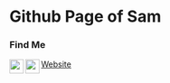 Github Page of Sam
====================

<!-- **samazgor/samazgor.github.com** is a ✨ _special_ ✨ repository because its `README.md` (this file) appears on your GitHub profile. 
Here are some ideas to get you started:-->


### Find Me
<a href="https://fb.me/samazgor">
  <img align="left" alt="samazgor's Facebook" width="25px" src="https://cdn.jsdelivr.net/npm/simple-icons@v3/icons/facebook.svg" />
</a>
<a href="[https://www.linkedin.com/in/md-anowar-hossain-494259211](https://www.linkedin.com/in/samazgor/)">
  <img align="left" alt="samazgor's Linkdein" width="25px" src="https://cdn.jsdelivr.net/npm/simple-icons@v3/icons/linkedin.svg" />
</a>

[Website](https://sam.azgor.com)
